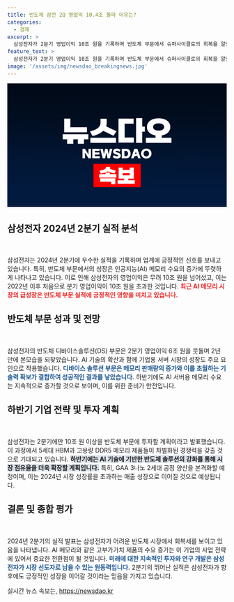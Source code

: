 ```yaml
---
title: 반도체 삼전 2Q 영업익 10.4조 돌파 이유는?
categories:
  - 경제
excerpt: >
  삼성전자가 2분기 영업이익 10조 원을 기록하며 반도체 부문에서 슈퍼사이클로의 회복을 알렸다. AI 메모리 수요 급증이 실적을 견인했으며, 하반기에도 강세가 지속될 전망이다. 클릭하고 더 알아보세요!
feature_text: >
  삼성전자가 2분기 영업이익 10조 원을 기록하며 반도체 부문에서 슈퍼사이클로의 회복을 알렸다. AI 메모리 수요 급증이 실적을 견인했으며, 하반기에도 강세가 지속될 전망이다. 클릭하고 더 알아보세요!
image: '/assets/img/newsdao_breakingnews.jpg'
---
```


<p><img src="/assets/img/newsdao_breakingnews.jpg" alt="implanttips 속보" /></p>

<h2 data-ke-size="size26">삼성전자 2024년 2분기 실적 분석</h2>

<p data-ke-size="size16">&nbsp;</p>

<p>삼성전자는 2024년 2분기에 우수한 실적을 기록하며 업계에 긍정적인 신호를 보내고 있습니다. 특히, 반도체 부문에서의 성장은 인공지능(AI) 메모리 수요의 증가에 뚜렷하게 나타나고 있습니다. 이로 인해 삼성전자의 영업이익은 무려 10조 원을 넘어섰고, 이는 2022년 이후 처음으로 분기 영업이익이 10조 원을 초과한 것입니다. <b><span style="color: #ee2323;">최근 AI 메모리 시장의 급성장은 반도체 부문 실적에 긍정적인 영향을 미치고 있습니다.</span></b></p>

<h2 data-ke-size="size26">반도체 부문 성과 및 전망</h2>

<p data-ke-size="size16">&nbsp;</p>

<p>삼성전자의 반도체 디바이스솔루션(DS) 부문은 2분기 영업이익 6조 원을 웃돌며 2년 만에 본모습을 되찾았습니다. AI 기술의 확산과 함께 기업용 서버 시장의 성장도 주요 요인으로 작용했습니다. <b><span style="color: #1a5490;">디바이스 솔루션 부문은 메모리 판매량의 증가와 이를 초월하는 기술력 확보가 결합하여 성공적인 결과를 낳았습니다.</span></b> 하반기에도 AI 서버용 메모리 수요는 지속적으로 증가할 것으로 보이며, 이를 위한 준비가 만전입니다. </p>

<h2 data-ke-size="size26">하반기 기업 전략 및 투자 계획</h2>

<p data-ke-size="size16">&nbsp;</p>

<p>삼성전자는 2분기에만 10조 원 이상을 반도체 부문에 투자할 계획이라고 발표했습니다. 이 과정에서 5세대 HBM과 고용량 DDR5 메모리 제품들이 차별화된 경쟁력을 갖출 것으로 기대되고 있습니다. <b><span style="background-color: #21538527;">하반기에는 AI 기술에 기반한 반도체 솔루션의 강화를 통해 시장 점유율을 더욱 확장할 계획입니다.</span></b> 특히, GAA 3나노 2세대 공정 양산을 본격화할 예정이며, 이는 2024년 시장 성장률을 초과하는 매출 성장으로 이어질 것으로 예상됩니다. </p>

<h2 data-ke-size="size26">결론 및 종합 평가</h2>

<p data-ke-size="size16">&nbsp;</p>

<p>2024년 2분기의 실적 발표는 삼성전자가 어려운 반도체 시장에서 회복세를 보이고 있음을 나타냅니다. AI 메모리와 같은 고부가가치 제품의 수요 증가는 이 기업의 사업 전략에 있어서 중요한 전환점이 될 것입니다. <b><span style="color: #1a5490;">미래에 대한 지속적인 투자와 연구 개발은 삼성전자가 시장 선도자로 남을 수 있는 원동력입니다.</span></b> 2분기의 뛰어난 실적은 삼성전자가 향후에도 긍정적인 성장을 이어갈 것이라는 믿음을 가지고 있습니다.</p>
실시간 뉴스 속보는, <a href="https://newsdao.kr" rel="dofollow">https://newsdao.kr</a>



